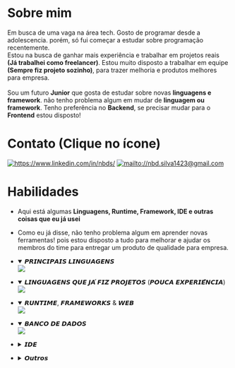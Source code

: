 # Sobre mim
Em busca de uma vaga na área tech. Gosto de programar desde a adolescencia. porém, só fui começar a estudar sobre programação recentemente. <br>Estou na busca de ganhar mais experiência e trabalhar em projetos reais **(Já trabalhei como freelancer)**. Estou muito disposto a trabalhar em equipe **(Sempre fiz projeto sozinho)**, para trazer melhoria e produtos melhores para empresa.<br><br>
Sou um futuro **Junior** que gosta de estudar sobre novas **linguagens e framework**. não tenho problema algum em mudar de **linguagem ou framework**. Tenho preferência no **Backend**, se precisar mudar para o **Frontend** estou disposto!<br>

# Contato (Clique no ícone)
<a href="https://www.linkedin.com/in/nbds/"><img src="https://skillicons.dev/icons?i=linkedin&theme=light" alt="https://www.linkedin.com/in/nbds/" target="_blank"/></a>
<a href="mailto://nbd.silva1423@gmail.com"><img src="https://skillicons.dev/icons?i=gmail&theme=light" alt="mailto://nbd.silva1423@gmail.com" target="_blank"/></a>

# Habilidades
* Aqui está algumas **Linguagens, Runtime, Framework, IDE e outras coisas que eu já usei**<br>
* Como eu já disse, não tenho problema algum em aprender novas ferramentas! pois estou disposto a tudo para melhorar e ajudar os membros do time para entregar um produto de qualidade para empresa.

* <details open>
    <summary>𝙋𝙍𝙄𝙉𝘾𝙄𝙋𝘼𝙄𝙎 𝙇𝙄𝙉𝙂𝙐𝘼𝙂𝙀𝙉𝙎</summary>
    <img src="https://skillicons.dev/icons?i=js,ts&theme=dark"/>
</details>

* <details open>
    <summary>𝙇𝙄𝙉𝙂𝙐𝘼𝙂𝙀𝙉𝙎 𝙌𝙐𝙀 𝙅𝘼́ 𝙁𝙄𝙕 𝙋𝙍𝙊𝙅𝙀𝙏𝙊𝙎 (𝙋𝙊𝙐𝘾𝘼 𝙀𝙓𝙋𝙀𝙍𝙄𝙀̂𝙉𝘾𝙄𝘼)</summary>
    <img src="https://skillicons.dev/icons?i=python,rust,cs,go,elixir,c,cpp,java,v,lua,php&theme=dark&perline=5"/>
</details>

* <details open>
    <summary>𝙍𝙐𝙉𝙏𝙄𝙈𝙀, 𝙁𝙍𝘼𝙈𝙀𝙒𝙊𝙍𝙆𝙎 & 𝙒𝙀𝘽</summary>
    <img src="https://skillicons.dev/icons?i=nodejs,bun,express,elysia,electron,prisma,html,css&theme=dark"/>
</details>

* <details open>
    <summary>𝘽𝘼𝙉𝘾𝙊 𝘿𝙀 𝘿𝘼𝘿𝙊𝙎</summary>
    <img src="https://skillicons.dev/icons?i=mongodb,postgres,sqlite,redis&theme=dark"/>
</details>

* <details close>
    <summary>𝙄𝘿𝙀</summary>
    <img src="https://skillicons.dev/icons?i=vscode,visualstudio,idea,sublime,neovim,vim&theme=dark"/>
</details>

* <details close>
    <summary>𝙊𝙪𝙩𝙧𝙤𝙨</summary>
    <img src="https://skillicons.dev/icons?i=git,gitlab,linux,ubuntu,cloudflare&theme=dark"/>
</details>
